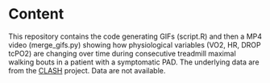 # Content
This repository contains the code generating GIFs (script.R) and then a MP4 video (merge_gifs.py) showing how physiological variables (VO2, HR, DROP tcPO2) are changing over time during consecutive treadmill maximal walking bouts in a patient with a symptomatic PAD. The underlying data are from the [CLASH](https://www.clinicaltrials.gov/ct2/show/NCT02041169?term=clash&draw=2&rank=2) project. Data are not available.
